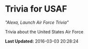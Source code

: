 # Trivia for USAF
*"Alexa, Launch Air Force Trivia"*

Trivia about the United States Air Force

**Last Updated:** 2016-03-03 20:28:24